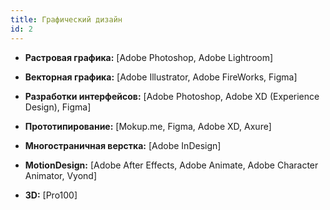 ```yaml
---
title: Графический дизайн
id: 2
---
```


- **Растровая графика:** [Adobe Photoshop, Adobe Lightroom]

- **Векторная графика:** [Adobe Illustrator, Adobe FireWorks, Figma]

- **Разработки интерфейсов:** [Adobe Photoshop, Adobe XD (Experience Design), Figma]

- **Прототипирование:** [Mokup.me, Figma, Adobe XD, Axure]

- **Многостраничная верстка:** [Adobe InDesign]

- **MotionDesign:** [Adobe After Effects, Adobe Animate, Adobe Character Animator, Vyond]

- **3D:** [Pro100]